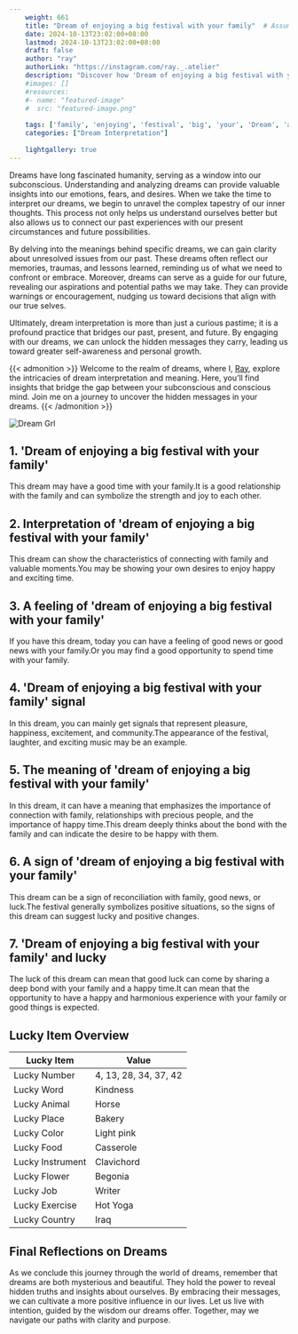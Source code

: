 ```yaml
---
    weight: 661
    title: "Dream of enjoying a big festival with your family"  # Assuming 'title' column exists
    date: 2024-10-13T23:02:00+08:00
    lastmod: 2024-10-13T23:02:00+08:00
    draft: false
    author: "ray"
    authorLink: "https://instagram.com/ray._.atelier"
    description: "Discover how 'Dream of enjoying a big festival with your family' can interpret your future and uncover its significant meanings in your life."
    #images: []
    #resources:
    #- name: "featured-image"
    #  src: "featured-image.png"
    
    tags: ['family', 'enjoying', 'festival', 'big', 'your', 'Dream', 'a', 'of', 'with']
    categories: ["Dream Interpretation"]
    
    lightgallery: true
---
```

    
Dreams have long fascinated humanity, serving as a window into our subconscious. Understanding and analyzing dreams can provide valuable insights into our emotions, fears, and desires. When we take the time to interpret our dreams, we begin to unravel the complex tapestry of our inner thoughts. This process not only helps us understand ourselves better but also allows us to connect our past experiences with our present circumstances and future possibilities.

By delving into the meanings behind specific dreams, we can gain clarity about unresolved issues from our past. These dreams often reflect our memories, traumas, and lessons learned, reminding us of what we need to confront or embrace. Moreover, dreams can serve as a guide for our future, revealing our aspirations and potential paths we may take. They can provide warnings or encouragement, nudging us toward decisions that align with our true selves.

Ultimately, dream interpretation is more than just a curious pastime; it is a profound practice that bridges our past, present, and future. By engaging with our dreams, we can unlock the hidden messages they carry, leading us toward greater self-awareness and personal growth.

{{< admonition >}}
Welcome to the realm of dreams, where I, [Ray](https://instagram.com/ray._.atelier), explore the intricacies of dream interpretation and meaning. Here, you’ll find insights that bridge the gap between your subconscious and conscious mind. Join me on a journey to uncover the hidden messages in your dreams.
{{< /admonition >}}

![Dream Grl](https://cdn.pixabay.com/photo/2017/11/02/03/35/gothic-2910057_1280.jpg "Dream Grl")

## 1. 'Dream of enjoying a big festival with your family'
This dream may have a good time with your family.It is a good relationship with the family and can symbolize the strength and joy to each other.

## 2. Interpretation of 'dream of enjoying a big festival with your family'
This dream can show the characteristics of connecting with family and valuable moments.You may be showing your own desires to enjoy happy and exciting time.

## 3. A feeling of 'dream of enjoying a big festival with your family'
If you have this dream, today you can have a feeling of good news or good news with your family.Or you may find a good opportunity to spend time with your family.

## 4. 'Dream of enjoying a big festival with your family' signal
In this dream, you can mainly get signals that represent pleasure, happiness, excitement, and community.The appearance of the festival, laughter, and exciting music may be an example.

## 5. The meaning of 'dream of enjoying a big festival with your family'
In this dream, it can have a meaning that emphasizes the importance of connection with family, relationships with precious people, and the importance of happy time.This dream deeply thinks about the bond with the family and can indicate the desire to be happy with them.

## 6. A sign of 'dream of enjoying a big festival with your family'
This dream can be a sign of reconciliation with family, good news, or luck.The festival generally symbolizes positive situations, so the signs of this dream can suggest lucky and positive changes.

## 7. 'Dream of enjoying a big festival with your family' and lucky
The luck of this dream can mean that good luck can come by sharing a deep bond with your family and a happy time.It can mean that the opportunity to have a happy and harmonious experience with your family or good things is expected.

## Lucky Item Overview
| Lucky Item          | Value              |
|---------------|--------------------|
| Lucky Number        | 4, 13, 28, 34, 37, 42  |
| Lucky Word          | Kindness |
| Lucky Animal        | Horse |
| Lucky Place         | Bakery     |
| Lucky Color         | Light pink     |
| Lucky Food          | Casserole      |
| Lucky Instrument    | Clavichord |
| Lucky Flower        | Begonia    |
| Lucky Job           | Writer       |
| Lucky Exercise      | Hot Yoga  |
| Lucky Country       | Iraq    |


##  Final Reflections on Dreams

As we conclude this journey through the world of dreams, remember that dreams are both mysterious and beautiful. They hold the power to reveal hidden truths and insights about ourselves. By embracing their messages, we can cultivate a more positive influence in our lives. Let us live with intention, guided by the wisdom our dreams offer. Together, may we navigate our paths with clarity and purpose.
